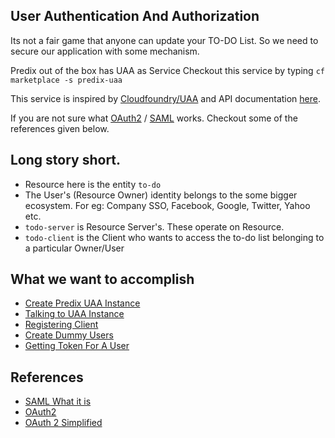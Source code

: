 ## User Authentication And Authorization

Its not a fair game that anyone can update your TO-DO List. So we need to secure our application with some mechanism.

Predix out of the box has UAA as Service 
Checkout this service by typing ` cf marketplace -s predix-uaa `

This service is inspired by [Cloudfoundry/UAA](https://github.com/cloudfoundry/uaa) and API documentation [here](https://github.com/GESoftware-CF/uaa/blob/master/docs/UAA-APIs.rst#management-endpoints).

If you are not sure what [OAuth2](http://oauth.net/2/) / [SAML](https://en.wikipedia.org/wiki/Security_Assertion_Markup_Language) works. Checkout some of the references given below.

## Long story short.

* Resource here is the entity `to-do`
* The User's (Resource Owner)  identity belongs to the some bigger ecosystem. For eg: Company SSO, Facebook, Google, Twitter, Yahoo etc.
* ` todo-server ` is Resource Server's. These operate on Resource.
* ` todo-client ` is the Client who wants to access the to-do list belonging to a  particular Owner/User

## What we want to accomplish

* [Create Predix UAA Instance](./creating_predix_uaa_instance.md)
* [Talking to UAA Instance](./talking_to_uaa_instace.md)
* [Registering Client](./registering_client_in_uaa.md)
* [Create Dummy Users](./create_dummy_users_in_uaa.md)
* [Getting Token For A User](./getting_token_from_uaa.md)

## References
* [SAML What it is](https://www.youtube.com/watch?v=50ogFCF56qE)
* [OAuth2](https://www.youtube.com/watch?v=io_r-0e3Qcw)
* [OAuth 2 Simplified](https://aaronparecki.com/articles/2012/07/29/1/oauth2-simplified)